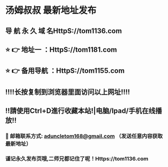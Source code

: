 # 汤姆叔叔 最新地址发布 
## 导 航 永 久 域 名HttpS://tom1136.com
## ⭐️ 👉 地址一 ：HttpS://tom1181.com
## ⭐️ 👉 备用导航 ：HttpS://tom1155.com
## ‼️‼️长按复制到浏览器里面访问以上网址‼️‼️
## ‼️請使用Ctrl+D進行收藏本站!|电脑/Ipad/手机在线播放‼️
### 📧 邮箱联系方式: aduncletom168@gmail.com （发送任意内容获取最新地址）
### 谨记永久发布页哦,二师兄都记住了呢！Https://tom1136.com
